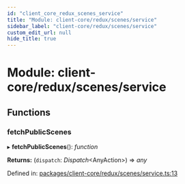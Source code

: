 ```yaml
---
id: "client_core_redux_scenes_service"
title: "Module: client-core/redux/scenes/service"
sidebar_label: "client-core/redux/scenes/service"
custom_edit_url: null
hide_title: true
---
```


# Module: client-core/redux/scenes/service

## Functions

### fetchPublicScenes

▸ **fetchPublicScenes**(): *function*

**Returns:** (`dispatch`: *Dispatch*<AnyAction\>) => *any*

Defined in: [packages/client-core/redux/scenes/service.ts:13](https://github.com/xr3ngine/xr3ngine/blob/5c3dcaef1/packages/client-core/redux/scenes/service.ts#L13)
